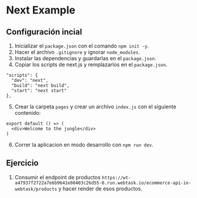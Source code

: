 # Next Example

## Configuración incial
1. Inicializar el `package.json` con el comando `npm init -y`.
2. Hacer el archivo `.gitignore` y ignorar `node_modules`.
3. Instalar las dependencias y guardarlas en el `package.json`.
4. Copiar los scripts de next.js y remplazarlos en el `package.json`.
```
"scripts": {
  "dev": "next",
  "build": "next build",
  "start": "next start"
},
```
5. Crear la carpeta `pages` y crear un archivo `index.js` con el siguiente contenido:
```
export default () => (
  <div>Welcome to the jungle</div>
)
```
6. Correr la aplicacion en modo desarrollo con `npm run dev`.

## Ejercicio
1. Consumir el endpoint de productos `https://wt-a47937f2722a7e6b9641e60403c26d55-0.run.webtask.io/ecommerce-api-in-webtask/products` y hacer render de esos productos.
